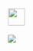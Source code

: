 <h1>
<img width='35' src='https://s1.ax1x.com/2022/05/26/XEQ0jf.png'/>
</h1>

![](https://github-readme-stats.vercel.app/api?username=nightcrawler7&theme=dark)
